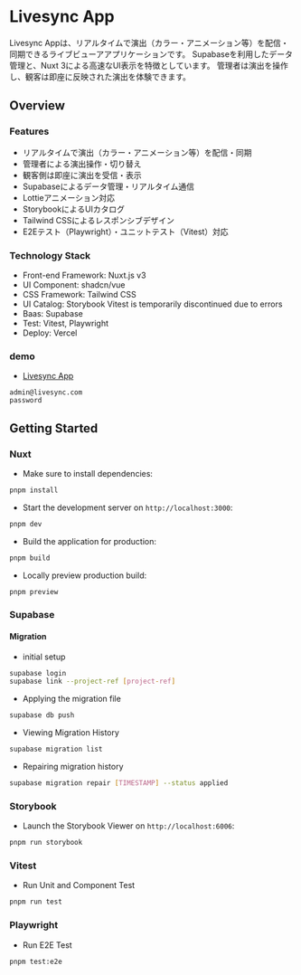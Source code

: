 # Livesync App

Livesync Appは、リアルタイムで演出（カラー・アニメーション等）を配信・同期できるライブビューアアプリケーションです。
Supabaseを利用したデータ管理と、Nuxt 3による高速なUI表示を特徴としています。
管理者は演出を操作し、観客は即座に反映された演出を体験できます。

## Overview

### Features

- リアルタイムで演出（カラー・アニメーション等）を配信・同期
- 管理者による演出操作・切り替え
- 観客側は即座に演出を受信・表示
- Supabaseによるデータ管理・リアルタイム通信
- Lottieアニメーション対応
- StorybookによるUIカタログ
- Tailwind CSSによるレスポンシブデザイン
- E2Eテスト（Playwright）・ユニットテスト（Vitest）対応

### Technology Stack

- Front-end Framework: Nuxt.js v3
- UI Component: shadcn/vue
- CSS Framework: Tailwind CSS
- UI Catalog: Storybook
Vitest is temporarily discontinued due to errors
- Baas: Supabase
- Test: Vitest, Playwright
- Deploy: Vercel


### demo

- [Livesync App](https://nuxt-livesync.vercel.app)

```
admin@livesync.com
password
```

## Getting Started

### Nuxt

- Make sure to install dependencies:

```bash
pnpm install
```

- Start the development server on `http://localhost:3000`:

```bash
pnpm dev
```

- Build the application for production:

```bash
pnpm build
```

- Locally preview production build:

```bash
pnpm preview
```


### Supabase

#### Migration

- initial setup

```bash
supabase login
supabase link --project-ref [project-ref]
```

- Applying the migration file

```bash
supabase db push
```

- Viewing Migration History

```bash
supabase migration list
```

- Repairing migration history

```bash
supabase migration repair [TIMESTAMP] --status applied
```


### Storybook

- Launch the Storybook Viewer on `http://localhost:6006`:

```bash
pnpm run storybook
```


### Vitest

- Run Unit and Component Test

```bash
pnpm run test
```


### Playwright

- Run E2E Test

```bash
pnpm test:e2e
```
